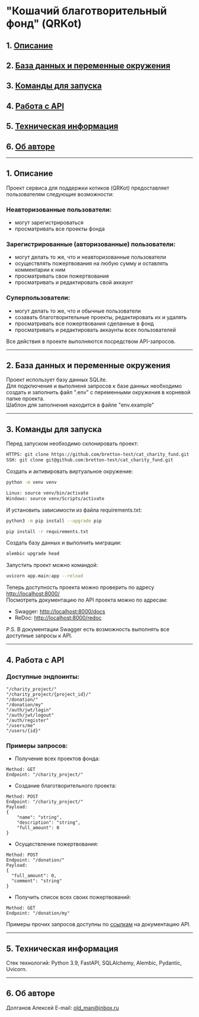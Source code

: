 # "Кошачий благотворительный фонд" (QRKot)

## 1. [Описание](#1)
## 2. [База данных и переменные окружения](#2)
## 3. [Команды для запуска](#3)
## 4. [Работа с API](#4)
## 5. [Техническая информация](#5)
## 6. [Об авторе](#6)

---
## 1. Описание <a id=1></a>

Проект сервиса для поддержки котиков (QRKot) предоставляет пользователям следующие возможности:  
### Неавторизованные пользователи:
  - могут зарегистрироваться
  - просматривать все проекты фонда
### Зарегистрированные (авторизованные) пользователи:
  - могут делать то же, что и неавторизованные пользователи
  - осуществлять пожертвования на любую сумму и оставлять комментарии к ним
  - просматривать свои пожертвования
  - просматривать и редактировать свой аккаунт
### Суперпользователи:
  - могут делать то же, что и обычные пользователи
  - созавать благотворительные проекты, редактировать их и удалять
  - просматривать все пожертвования сделанные в фонд
  - просматривать и редактировать аккаунты всех пользователей

Все действия в проекте выполняются посредством API-запросов.

---
## 2. База данных и переменные окружения <a id=2></a>

Проект использует базу данных SQLite.  
Для подключения и выполненя запросов к базе данных необходимо создать и заполнить файл ".env" с переменными окружения в корневой папке проекта.  
Шаблон для заполнения находится в файле "env.example"

---
## 3. Команды для запуска <a id=3></a>

Перед запуском необходимо склонировать проект:
```bash
HTTPS: git clone https://github.com/bretton-test/cat_charity_fund.git
SSH: git clone git@github.com:bretton-test/cat_charity_fund.git
```

Cоздать и активировать виртуальное окружение:
```bash
python -m venv venv
```
```bash
Linux: source venv/bin/activate
Windows: source venv/Scripts/activate
```

И установить зависимости из файла requirements.txt:
```bash
python3 -m pip install --upgrade pip
```
```bash
pip install -r requirements.txt
```

Создать базу данных и выполнить миграции:
```bash
alembic upgrade head
```

Запустить проект можно командой:
```bash
uvicorn app.main:app --reload
```

Теперь доступность проекта можно проверить по адресу [http://localhost:8000/](http://localhost:8000/)  
Посмотреть документацию по API проекта можно по адресам:<a id=API></a>
  - Swagger: [http://localhost:8000/docs](http://localhost:8000/docs)
  - ReDoc: [http://localhost:8000/redoc](http://localhost:8000/redoc)

P.S. В документации Swagger есть возможность выполнять все доступные запросы к API.

---
## 4. Работа с API <a id=4></a>

### Доступные эндпоинты:
```
"/charity_project/"
"/charity_project/{project_id}/"
"/donation/"
"/donation/my"
"/auth/jwt/login"
"/auth/jwt/logout"
"/auth/register"
"/users/me"
"/users/{id}"
```

### Примеры запросов:
- Получение всех проектов фонда:
```
Method: GET
Endpoint: "/charity_project/"
```

- Создание благотворительного проекта:
```
Method: POST
Endpoint: "/charity_project/"
Payload:
{
    "name": "string",
    "description": "string",
    "full_amount": 0
}
```

- Осуществление пожертвования:
```
Method: POST
Endpoint: "/donation/"
Payload:
{
  "full_amount": 0,
  "comment": "string"
}
```

- Получить список всех своих пожертвований:
```
Method: GET
Endpoint: "/donation/my"
```

Примеры прочих запросов доступны по [ссылкам](#API) на документацию API.

---
## 5. Техническая информация <a id=5></a>

Стек технологий: Python 3.9, FastAPI, SQLAlchemy, Alembic, Pydantic, Uvicorn.

---
## 6. Об авторе <a id=6></a>

Долганов Алексей E-mail: old_man@inbox.ru
